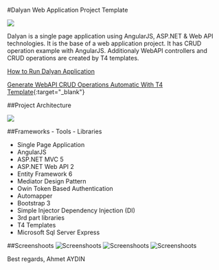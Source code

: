 #Dalyan Web Application Project Template

![](http://ahmet-aydin.net/wp-content/uploads/asp.jpg)

Dalyan is a single page application using AngularJS, ASP.NET & Web API technologies. It is the base of a web application project. It has CRUD operation example with AngularJS. Additionaly WebAPI controllers and CRUD operations are created by T4 templates.

[How to Run Dalyan Application](http://ahmet-aydin.net/2016/01/run-single-page-applications-spa-template-using-angularjs-web-api-owin-token-based-authentication-and-mediator-design-pattern/)

[Generate WebAPI CRUD Operations Automatic With T4 Template](http://ahmet-aydin.net/2016/01/generate-web-api-crud-operations-automatic-with-t4-template-on-dalyan-project/){:target="_blank"}

##Project Architecture

![](http://ahmet-aydin.net/wp-content/uploads/arc.jpg)


##Frameworks - Tools - Libraries
* Single Page Application
* AngularJS
* ASP.NET MVC 5
* ASP.NET Web API 2
* Entity Framework 6
* Mediator Design Pattern
* Owin Token Based Authentication
* Automapper
* Bootstrap 3
* Simple Injector Dependency Injection (DI)
* 3rd part libraries
* T4 Templates
* Microsoft Sql Server Express

##Screenshoots
![Screenshoots](https://github.com/aydnahmet/Dalyan/blob/master/Images/ss1.png)
![Screenshoots](https://github.com/aydnahmet/Dalyan/blob/master/Images/ss2.png)
![Screenshoots](https://github.com/aydnahmet/Dalyan/blob/master/Images/ss3.png)

Best regards, Ahmet AYDIN
